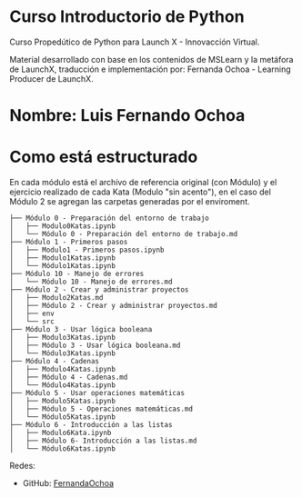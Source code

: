 # Curso Introductorio de Python
Curso Propedútico de Python para Launch X - Innovacción Virtual.


Material desarrollado con base en los contenidos de MSLearn y la metáfora de LaunchX, traducción e implementación por: Fernanda Ochoa - Learning Producer de LaunchX.

# Nombre: Luis Fernando Ochoa

# Como está estructurado
En cada módulo está el archivo de referencia original (con Módulo) y el ejercicio realizado de cada Kata (Modulo "sin acento"), en el caso del Módulo 2 se agregan las carpetas generadas por el enviroment.

```
├── Módulo 0 - Preparación del entorno de trabajo
│   ├── Modulo0Katas.ipynb
│   └── Módulo 0 - Preparación del entorno de trabajo.md
├── Módulo 1 - Primeros pasos
│   ├── Modulo1 - Primeros pasos.ipynb
│   ├── Modulo1Katas.ipynb
│   └── Módulo1Katas.ipynb
├── Módulo 10 - Manejo de errores
│   └── Módulo 10 - Manejo de errores.md
├── Módulo 2 - Crear y administrar proyectos
│   ├── Modulo2Katas.md
│   ├── Módulo 2 - Crear y administrar proyectos.md
│   ├── env
│   └── src
├── Módulo 3 - Usar lógica booleana
│   ├── Modulo3Katas.ipynb
│   ├── Módulo 3 - Usar lógica booleana.md
│   └── Módulo3Katas.ipynb
├── Módulo 4 - Cadenas
│   ├── Modulo4Katas.ipynb
│   ├── Módulo 4 - Cadenas.md
│   └── Módulo4Katas.ipynb
├── Módulo 5 - Usar operaciones matemáticas
│   ├── Modulo5Katas.ipynb
│   ├── Módulo 5 - Operaciones matemáticas.md
│   └── Módulo5Katas.ipynb
├── Módulo 6 - Introducción a las listas
│   ├── Modulo6Kata.ipynb
│   ├── Módulo 6- Introducción a las listas.md
│   └── Módulo6Katas.ipynb
```
Redes:
* GitHub: [FernandaOchoa](https://github.com/FernandoOchoaa)

